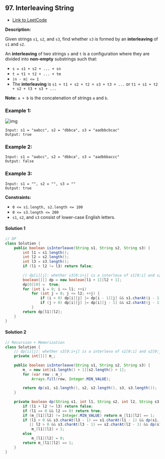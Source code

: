 ## 97. Interleaving String

- [Link to LeetCode](https://leetcode.com/problems/interleaving-string/)

**Description:**



Given strings `s1`, `s2`, and `s3`, find whether `s3` is formed by an **interleaving** of `s1` and `s2`.

An **interleaving** of two strings `s` and `t` is a configuration where they are divided into **non-empty** substrings such that:

- `s = s1 + s2 + ... + sn`
- `t = t1 + t2 + ... + tm`
- `|n - m| <= 1`
- The **interleaving** is `s1 + t1 + s2 + t2 + s3 + t3 + ...` or `t1 + s1 + t2 + s2 + t3 + s3 + ...`

**Note:** `a + b` is the concatenation of strings `a` and `b`.



<!-- tabs:start -->

### **Example 1:**

![img](https://assets.leetcode.com/uploads/2020/09/02/interleave.jpg)

```
Input: s1 = "aabcc", s2 = "dbbca", s3 = "aadbbcbcac"
Output: true
```

### **Example 2:**

```
Input: s1 = "aabcc", s2 = "dbbca", s3 = "aadbbbaccc"
Output: false
```

### **Example 3:**

```
Input: s1 = "", s2 = "", s3 = ""
Output: true
```

<!-- tabs:end -->



**Constraints:**

- `0 <= s1.length, s2.length <= 100`
- `0 <= s3.length <= 200`
- `s1`, `s2`, and `s3` consist of lower-case English letters.



<!-- tabs:start -->

#### **Solution 1**



```java
// DP
class Solution {
    public boolean isInterleave(String s1, String s2, String s3) {
        int l1 = s1.length();
        int l2 = s2.length();
        int l3 = s3.length();
        if (l1 + l2 != l3) return false;
        
        // dp[i][j]: whether s3[0:i+j] is a interleva of s1[0:i] and s2[0:j]
        boolean[][] dp = new boolean[l1 + 1][l2 + 1];
        dp[0][0] =  true;
        for (int i = 0; i <= l1; ++i)
            for (int j = 0; j <= l2; ++j) {
                if (i > 0) dp[i][j] |= dp[i - 1][j] && s1.charAt(i - 1) == s3.charAt(i + j - 1);
                if (j > 0) dp[i][j] |= dp[i][j - 1] && s2.charAt(j - 1) == s3.charAt(i + j - 1);
            }
        return dp[l1][l2];
    }
}
```



#### **Solution 2**



```java
// Recursion + Memorization
class Solution {
    // dp[i][j]: whether s3[0:i+j] is a interleva of s1[0:i] and s2[0:j]
    private int[][] m_;
    
    public boolean isInterleave(String s1, String s2, String s3) {
        m_ = new int[s1.length() + 1][s2.length() + 1];
        for (var row : m_)
            Arrays.fill(row, Integer.MIN_VALUE);
        
        return dp(s1, s1.length(), s2, s2.length(), s3, s3.length());
    }
    
    private boolean dp(String s1, int l1, String s2, int l2, String s3, int l3) {
        if (l1 + l2 != l3) return false;
        if (l1 == 0 && l2 == 0) return true;
        if (m_[l1][l2] != Integer.MIN_VALUE) return m_[l1][l2] == 1;
        if (l1 > 0 && s3.charAt(l3 - 1) == s1.charAt(l1 - 1) && dp(s1, l1 - 1, s2, l2, s3, l3 - 1)
           || l2 > 0 && s3.charAt(l3 - 1) == s2.charAt(l2 - 1) && dp(s1, l1, s2, l2 - 1, s3, l3 - 1))
            m_[l1][l2] = 1;
        else 
            m_[l1][l2] = 0;
        return m_[l1][l2] == 1;
    }
}
```



<!-- tabs:end -->



